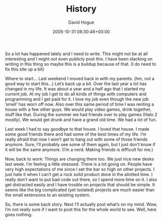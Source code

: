 ﻿---
author: David Hogue
comments: true
date: 2005-10-31 08:30:46+00:00
layout: post
published: false
slug: history
title: History
wordpress_id: 293
tags:
- old-blog
---

So a lot has happened lately and I need to write. This might not be at all interesting and I might not even publicly post this. I have been slacking on writing in this thing so maybe this is a buildup because of that. (I do need to fix this site up a bit)

Where to start… Last weekend I moved back in with my parents. (hm, not a good way to start this…) Let’s back up a bit. Over the last year a lot has changed in my life. It was about a year and a half ago that I started my current job. At my job I get to do all kinds of things with computers and programming and I get paid for it. I love my job even though the new job ’smell’ has worn off now. Also over this same period of time I was renting a house with a few other guys. We would play video games, drink together, stuff like that. During the summer we had friends over to play games (Halo 2 mostly). We would get drunk and have a grand old time. We had a lot of fun.

Last week I had to say goodbye to that house. I loved that house. I made some good friends there and had some of the best times of my life. I’m really afraid that now I won’t get to hang out with some of those friends anymore. Sure, I’ll probably see some of them again, but I just don’t know if it will be the same anymore. (I’m a nerd. Making friends is difficult for me.)

Now, back to work: Things are changing there too. We just nice new desks last week. I’m feeling a little stressed. There is a lot going on. People have very high expectations of me since I set the bar so high on other projects. I just hate it when I can’t get a rock solid product done in the allotted time. I really don’t want to put bad code out there, so I spend more time on it. I also get distracted easily and I have trouble on projects that should be simple. It seems like the big complicated (yet isolated) projects are much easier than the small extensions to an existing system.

So, there is some back story. Next I’ll actually post what’s on my mind. Wow, I’m not really sure if I want to post this for the whole world to see. Well, here goes nothing.
